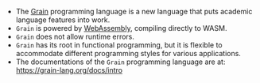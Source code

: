 - The [Grain](https://grain-lang.org/) programming language is a new language that puts academic language features into work.
- `Grain` is powered by [WebAssembly](https://webassembly.org/), compiling directly to WASM.
- `Grain` does not allow runtime errors.
- `Grain` has its root in functional programming, but it is flexible to accommodate different programming styles for various applications.
- The documentations of the `Grain` programming language are at: https://grain-lang.org/docs/intro